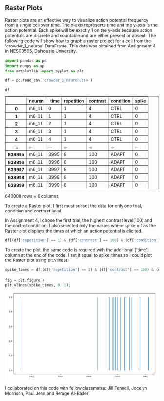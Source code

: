 ## Raster Plots

Raster plots are an effective way to visualize action potential frequency from a single cell over time. The x-axis represents time and the y-axis is the action potential. Each spike will be exactly 1 on the y-axis because action potentials are discrete and countable and are either present or absent. The following code will show how to graph a raster project for a cell from the 'crowder_1_neuron' DataFrame. This data was obtained from Assignment 4 in NESC3505, Dalhousie University.


```python
import pandas as pd
import numpy as np
from matplotlib import pyplot as plt
```


```python
df = pd.read_csv('crowder_1_neuron.csv')
```


```python
df
```



<table border="1" class="dataframe">
  <thead>
    <tr style="text-align: right;">
      <th></th>
      <th>neuron</th>
      <th>time</th>
      <th>repetition</th>
      <th>contrast</th>
      <th>condition</th>
      <th>spike</th>
    </tr>
  </thead>
  <tbody>
    <tr>
      <th>0</th>
      <td>m6_11</td>
      <td>0</td>
      <td>1</td>
      <td>4</td>
      <td>CTRL</td>
      <td>0</td>
    </tr>
    <tr>
      <th>1</th>
      <td>m6_11</td>
      <td>1</td>
      <td>1</td>
      <td>4</td>
      <td>CTRL</td>
      <td>0</td>
    </tr>
    <tr>
      <th>2</th>
      <td>m6_11</td>
      <td>2</td>
      <td>1</td>
      <td>4</td>
      <td>CTRL</td>
      <td>0</td>
    </tr>
    <tr>
      <th>3</th>
      <td>m6_11</td>
      <td>3</td>
      <td>1</td>
      <td>4</td>
      <td>CTRL</td>
      <td>0</td>
    </tr>
    <tr>
      <th>4</th>
      <td>m6_11</td>
      <td>4</td>
      <td>1</td>
      <td>4</td>
      <td>CTRL</td>
      <td>0</td>
    </tr>
    <tr>
      <th>...</th>
      <td>...</td>
      <td>...</td>
      <td>...</td>
      <td>...</td>
      <td>...</td>
      <td>...</td>
    </tr>
    <tr>
      <th>639995</th>
      <td>m6_11</td>
      <td>3995</td>
      <td>8</td>
      <td>100</td>
      <td>ADAPT</td>
      <td>0</td>
    </tr>
    <tr>
      <th>639996</th>
      <td>m6_11</td>
      <td>3996</td>
      <td>8</td>
      <td>100</td>
      <td>ADAPT</td>
      <td>0</td>
    </tr>
    <tr>
      <th>639997</th>
      <td>m6_11</td>
      <td>3997</td>
      <td>8</td>
      <td>100</td>
      <td>ADAPT</td>
      <td>0</td>
    </tr>
    <tr>
      <th>639998</th>
      <td>m6_11</td>
      <td>3998</td>
      <td>8</td>
      <td>100</td>
      <td>ADAPT</td>
      <td>0</td>
    </tr>
    <tr>
      <th>639999</th>
      <td>m6_11</td>
      <td>3999</td>
      <td>8</td>
      <td>100</td>
      <td>ADAPT</td>
      <td>0</td>
    </tr>
  </tbody>
</table>
<p>640000 rows × 6 columns</p>



To create a Raster plot, I first must subset the data for only one trial, condition and contrast level. 

In Assignment 4, I chose the first trial, the highest contrast level(100) and the control condition. I also selected only the values where spike = 1 as the Raster plot displays the times at which an action potential is elicited.


```python
df[(df['repetition'] == 1) & (df['contrast'] == 100) & (df['condition'] == 'CTRL') & (df['spike'] == 1)]
```

To create the plot, the same code is required with the additional ['time'] column at the end of the code. I set it equal to spike_times so I could plot the Raster plot using plt.vlines()


```python
spike_times = df[(df['repetition'] == 1) & (df['contrast'] == 100) & (df['condition'] == 'CTRL') & (df['spike'] == 1)]['time']

fig = plt.figure()
plt.vlines(spike_times, 0, 1);
```




    
![png](c.png)
    



I collaborated on this code with fellow classmates: Jill Fennell, Jocelyn Morrison, Paul Jean and Retage Al-Bader


```

```
